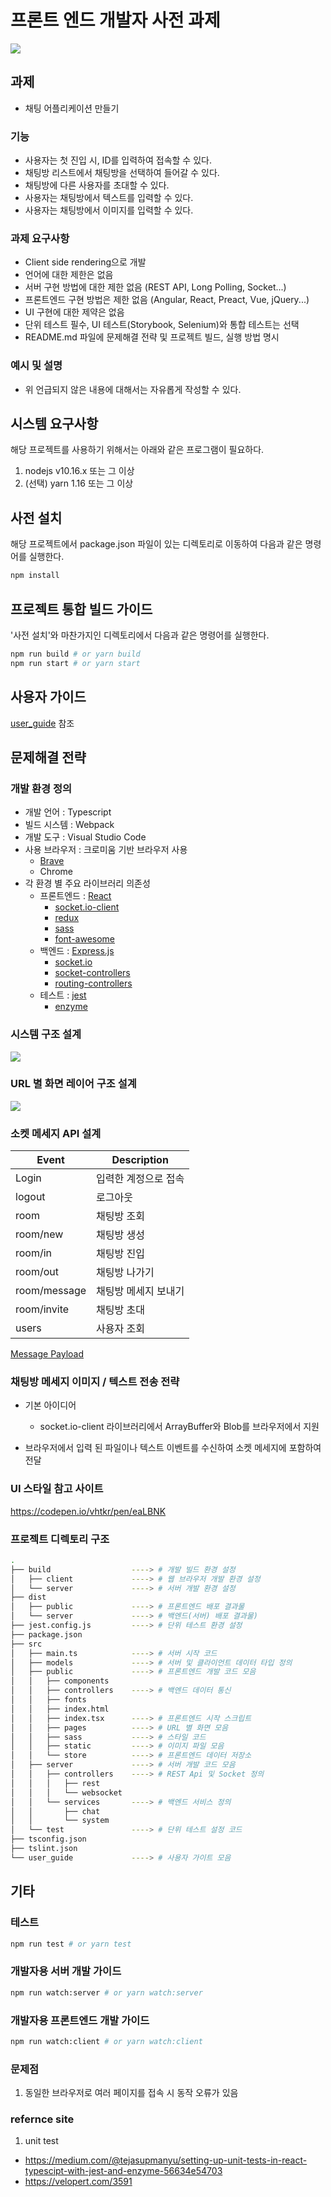 # 프론트 엔드 개발자 사전 과제

![](./user_guide/cap15.gif)

## 과제

- 채팅 어플리케이션 만들기

### 기능

- 사용자는 첫 진입 시, ID를 입력하여 접속할 수 있다.
- 채팅방 리스트에서 채팅방을 선택하여 들어갈 수 있다.
- 채팅방에 다른 사용자를 초대할 수 있다.
- 사용자는 채팅방에서 텍스트를 입력할 수 있다.
- 사용자는 채팅방에서 이미지를 입력할 수 있다.

### 과제 요구사항

- Client side rendering으로 개발
- 언어에 대한 제한은 없음
- 서버 구현 방법에 대한 제한 없음 (REST API, Long Polling, Socket...)
- 프론트엔드 구현 방법은 제한 없음 (Angular, React, Preact, Vue, jQuery...)
- UI 구현에 대한 제약은 없음
- 단위 테스트 필수, UI 테스트(Storybook, Selenium)와 통합 테스트는 선택
- README.md 파일에 문제해결 전략 및 프로젝트 빌드, 실행 방법 명시

### 예시 및 설명

- 위 언급되지 않은 내용에 대해서는 자유롭게 작성할 수 있다.

## 시스템 요구사항

해당 프로젝트를 사용하기 위해서는 아래와 같은 프로그램이 필요하다.

1. nodejs v10.16.x 또는 그 이상
2. (선택) yarn 1.16 또는 그 이상

## 사전 설치

해당 프로젝트에서 package.json 파일이 있는 디렉토리로 이동하여 다음과 같은 명령어를 실행한다.

```bash
npm install
```

## 프로젝트 통합 빌드 가이드

'사전 설치'와 마찬가지인 디렉토리에서 다음과 같은 명령어를 실행한다.

```bash
npm run build # or yarn build
npm run start # or yarn start
```

## 사용자 가이드

[user_guide](./user_guide/README.md) 참조

## 문제해결 전략

### 개발 환경 정의

- 개발 언어 : Typescript
- 빌드 시스템 : Webpack
- 개발 도구 : Visual Studio Code
- 사용 브라우저 : 크로미움 기반 브라우저 사용
  - [Brave](https://brave.com/)
  - Chrome
- 각 환경 별 주요 라이브러리 의존성
  - 프론트엔드 : [React](https://github.com/facebook/react)
    - [socket.io-client](https://socket.io/docs/client-api/)
    - [redux](https://github.com/reduxjs/redux)
    - [sass](https://sass-lang.com/)
    - [font-awesome](https://fontawesome.com/v4.7.0/)
  - 백엔드 : [Express.js](https://expressjs.com/ko/)
    - [socket.io](https://github.com/socketio/socket.io)
    - [socket-controllers](https://github.com/typestack/socket-controllers)
    - [routing-controllers](https://github.com/typestack/routing-controllers)
  - 테스트 : [jest](https://jestjs.io)
    - [enzyme](https://airbnb.io/enzyme/)

### 시스템 구조 설계

![](./user_guide/systemArchitecture.png)

### URL 별 화면 레이어 구조 설계

![](./user_guide/ComponentAndRouter.png)

### 소켓 메세지 API 설계

| Event        | Description    |
|--------------|----------------|
| Login        | 입력한 계정으로 접속|
| logout       | 로그아웃         |
| room         | 채팅방 조회       |
| room/new     | 채팅방 생성       |
| room/in      | 채팅방 진입       |
| room/out     | 채팅방 나가기      |
| room/message | 채팅방 메세지 보내기 |
| room/invite  | 채팅방 초대       |
| users        | 사용자 조회       |

[Message Payload](./docs/payload.md)

### 채팅방 메세지 이미지 / 텍스트 전송 전략

- 기본 아이디어

  - socket.io-client 라이브러리에서 ArrayBuffer와 Blob를 브라우저에서 지원

- 브라우저에서 입력 된 파일이나 텍스트 이벤트를 수신하여 소켓 메세지에 포함하여 전달

### UI 스타일 참고 사이트

<https://codepen.io/vhtkr/pen/eaLBNK>

### 프로젝트 디렉토리 구조

```bash
.
├── build                  ----> # 개발 빌드 환경 설정
│   ├── client             ----> # 웹 브라우저 개발 환경 설정
│   └── server             ----> # 서버 개발 환경 설정
├── dist
│   ├── public             ----> # 프론트엔드 배포 결과물
│   └── server             ----> # 백엔드(서버) 배포 결과물)
├── jest.config.js         ----> # 단위 테스트 환경 설정
├── package.json
├── src
│   ├── main.ts            ----> # 서버 시작 코드
│   ├── models             ----> # 서버 및 클라이언트 데이터 타입 정의
│   ├── public             ----> # 프론트엔드 개발 코드 모음
│   │   ├── components
│   │   ├── controllers    ----> # 백엔드 데이터 통신
│   │   ├── fonts
│   │   ├── index.html
│   │   ├── index.tsx      ----> # 프론트엔드 시작 스크립트
│   │   ├── pages          ----> # URL 별 화면 모음
│   │   ├── sass           ----> # 스타일 코드
│   │   ├── static         ----> # 이미지 파일 모음
│   │   └── store          ----> # 프론트엔드 데이터 저장소
│   ├── server             ----> # 서버 개발 코드 모음
│   │   ├── controllers    ----> # REST Api 및 Socket 정의
│   │   │   ├── rest
│   │   │   └── websocket
│   │   └── services       ----> # 백엔드 서비스 정의
│   │       ├── chat
│   │       └── system
│   └── test               ----> # 단위 테스트 설정 코드
├── tsconfig.json
├── tslint.json
└── user_guide             ----> # 사용자 가이트 모음
```

## 기타

### 테스트

```bash
npm run test # or yarn test
```

### 개발자용 서버 개발 가이드

```bash
npm run watch:server # or yarn watch:server
```

### 개발자용 프론트엔드 개발 가이드

```bash
npm run watch:client # or yarn watch:client
```

### 문제점

1. 동일한 브라우저로 여러 페이지를 접속 시 동작 오류가 있음

### refernce site

1. unit test

- <https://medium.com/@tejasupmanyu/setting-up-unit-tests-in-react-typescipt-with-jest-and-enzyme-56634e54703>
- <https://velopert.com/3591>
